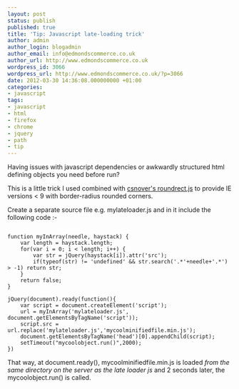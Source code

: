 ```yaml
---
layout: post
status: publish
published: true
title: 'Tip: Javascript late-loading trick'
author: admin
author_login: blogadmin
author_email: info@edmondscommerce.co.uk
author_url: http://www.edmondscommerce.co.uk
wordpress_id: 3066
wordpress_url: http://www.edmondscommerce.co.uk/?p=3066
date: 2012-03-30 14:36:08.000000000 +01:00
categories:
- javascript
tags:
- javascript
- html
- firefox
- chrome
- jquery
- path
- tip
---
```

Having issues with javascript dependencies or awkwardly structured html defining objects you need before run?

This is a little trick I used combined with <a href="https://github.com/csnover/RoundRect">csnover's roundrect.js</a> to provide IE versions < 9 with border-radius rounded corners.

Create a separate source file e.g. mylateloader.js and in it include the following code :-
```

function myInArray(needle, haystack) {
    var length = haystack.length;
    for(var i = 0; i < length; i++) {
        var str = jQuery(haystack[i]).attr('src');
        if(typeof(str) != 'undefined' && str.search('.*'+needle+'.*') > -1) return str;
    }
    return false;
}

jQuery(document).ready(function(){
    var script = document.createElement('script');
    url = myInArray('mylateloader.js', document.getElementsByTagName('script'));
    script.src = url.replace('mylateloader.js','mycoolminifiedfile.min.js');
    document.getElementsByTagName('head')[0].appendChild(script);
    setTimeout("mycoolobject.run()",2000);
})

```

That way, at document.ready(), mycoolminifiedfile.min.js is loaded <em>from the same directory on the server as the late loader js</em> and 2 seconds later, the mycoolobject.run() is called.
